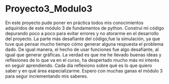 # Proyecto3_Modulo3

En este proyecto pude poner en práctica todos mis conocimientos adquiridos de este módulo 3 de fundamentos de python. 
Construí mi código depurando poco a poco para evitar errores y no atorarme en el desarrollo del proyecto.
La parte más desafiante del código,fue la simulación, ya que tuve que pensar mucho tiempo cómo generar alguna respuesta el problema dado. 
De igual manera, el hecho de usar funciones fue algo desafiante, al igual que generar gráficas.
La verdad es que me he llevado buenas ideas y reflexiones de lo que va en el curso, ha despertado mucho más mi interés en seguir aprendiendo. 
Cada día reflexiono sobre qué es lo que quiero saber y en qué área especializarme. Espero con muchas ganas el módulo 3 para segur incrementando mis saberes.
